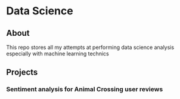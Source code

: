 # Data Science

## About
This repo stores all my attempts at performing data science analysis especially with machine learning technics

## Projects

### Sentiment analysis for Animal Crossing user reviews

